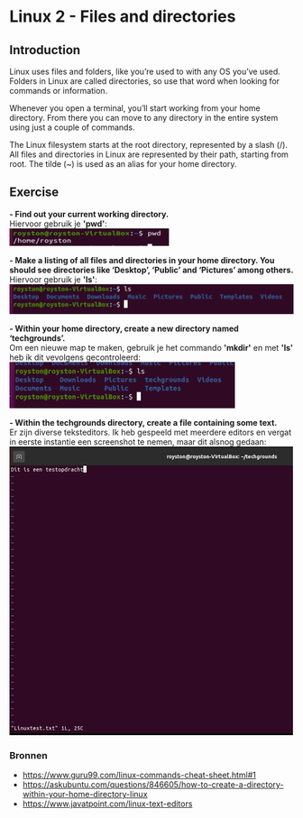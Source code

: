 # Linux 2 - Files and directories  

## Introduction  
Linux uses files and folders, like you’re used to with any OS you’ve used. Folders in Linux are called directories, so use that word when looking for commands or information.

Whenever you open a terminal, you’ll start working from your home directory. From there you can move to any directory in the entire system using just a couple of commands.

The Linux filesystem starts at the root directory, represented by a slash (/). All files and directories in Linux are represented by their path, starting from root.
The tilde (~) is used as an alias for your home directory.

## Exercise  
**- Find out your current working directory.**  
Hiervoor gebruik je **'pwd'**:  
![Kijk](https://github.com/Electroybot/cloud-6-repo-Electroybot/blob/main/00_includes/Week%201/LNX-02/01.png?raw=true)  

**- Make a listing of all files and directories in your home directory. You should see directories like ‘Desktop’, ‘Public’ and ‘Pictures’ among others.**  
Hiervoor gebruik je **'ls'**:  
![Kijk](https://github.com/Electroybot/cloud-6-repo-Electroybot/blob/main/00_includes/Week%201/LNX-02/02.png?raw=true)  

**- Within your home directory, create a new directory named ‘techgrounds’.**  
Om een nieuwe map te maken, gebruik je het commando **'mkdir'** en met **'ls'** heb ik dit vevolgens gecontroleerd:  
![Kijk](https://github.com/Electroybot/cloud-6-repo-Electroybot/blob/main/00_includes/Week%201/LNX-02/03.png?raw=true)  

**- Within the techgrounds directory, create a file containing some text.**  
Er zijn diverse teksteditors. Ik heb gespeeld met meerdere editors en vergat in eerste instantie een screenshot te nemen, maar dit alsnog gedaan:    
![Kijk](https://github.com/Electroybot/cloud-6-repo-Electroybot/blob/main/00_includes/Week%201/LNX-02/04.png?raw=true)  

### Bronnen  

- https://www.guru99.com/linux-commands-cheat-sheet.html#1  
- https://askubuntu.com/questions/846605/how-to-create-a-directory-within-your-home-directory-linux  
- https://www.javatpoint.com/linux-text-editors  


